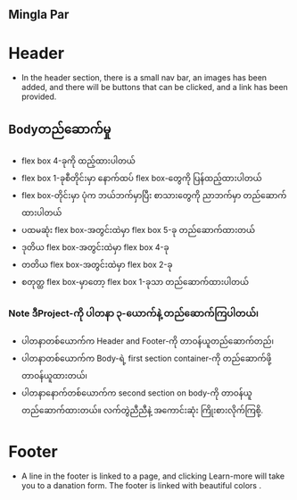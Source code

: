 ## Mingla Par
# Header
* In the header section, there is a small nav bar, an images has been added, and there will be buttons that can be clicked, and a link has been provided.

## Bodyတည်ဆောက်မှု
* flex box 4-ခုကို ထည့်ထားပါတယ်
* flex box 1-ခုစီတိုင်းမှာ နောက်ထပ် flex box-တွေကို ပြန်ထည့်ထားပါတယ်
* flex box-တိုင်းမှာ ပုံက ဘယ်ဘက်မှာပြီး စာသားတွေကို ညာဘက်မှာ တည်ဆောက်ထားပါတယ်
* ပထမဆုံး flex box-အတွင်းထဲမှာ flex box 5-ခု တည်ဆောက်ထားတယ်
* ဒုတိယ flex box-အတွင်းထဲမှာ flex box 4-ခု
* တတိယ flex box-အတွင်းထဲမှာ flex box 2-ခု 
* စတုတ္ထ flex box-မှာတော့ flex box 1-ခုသာ တည်ဆောက်ထားပါတယ်<br>



### Note ဒီProject-ကို ပါတနာ ၃-ယောက်နဲ့ တည်ဆောက်ကြပါတယ်၊ 
* ပါတနာတစ်ယောက်က Header and Footer-ကို တာဝန်ယူတည်ဆောက်တည်၊
* ပါတနာတစ်ယောက်က Body-ရဲ့ first section container-ကို တည်ဆောက်ဖို့ တာဝန်ယူထားတယ်၊
* ပါတနာနောက်တစ်ယောက်က second section on body-ကို တာဝန်ယူ တည်ဆောက်ထားတယ်။ လက်တွဲညီညီနဲ့ အကောင်းဆုံး ကြိုးစားလိုက်ကြစို့.
# Footer
* A line in the footer is linked to a page, and clicking Learn-more will take you to a danation form. The footer is linked with beautiful colors .
